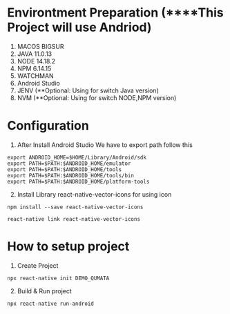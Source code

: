 # Environtment Preparation (****This Project will use Andriod)
1. MACOS BIGSUR
2. JAVA 11.0.13 
3. NODE 14.18.2
4. NPM 6.14.15
5. WATCHMAN
6. Android Studio
7. JENV (**Optional: Using for switch Java version)
8. NVM (**Optional: Using for switch NODE,NPM version)

# Configuration
1. After Install Android Studio We have to export path follow this
```
export ANDROID_HOME=$HOME/Library/Android/sdk
export PATH=$PATH:$ANDROID_HOME/emulator
export PATH=$PATH:$ANDROID_HOME/tools
export PATH=$PATH:$ANDROID_HOME/tools/bin
export PATH=$PATH:$ANDROID_HOME/platform-tools
```

2. Install Library react-native-vector-icons for using icon
```
npm install --save react-native-vector-icons  
```
```
react-native link react-native-vector-icons    
```

# How to setup project
1. Create Project
```
npx react-native init DEMO_QUMATA
```

2. Build & Run project
```
npx react-native run-android
```


